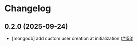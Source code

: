 # Changelog

## 0.2.0 (2025-09-24)

* [mongodb] add custom user creation at initialization ([#153](https://github.com/CloudPirates-io/helm-charts/pull/153))
